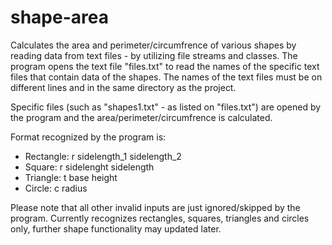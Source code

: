 # shape-area

Calculates the area and perimeter/circumfrence of various shapes by reading data from text files - by utilizing file streams and classes. The program opens the text file "files.txt" to read the names of the specific text files that contain data of the shapes. The names of the text files must be on different lines and in the same directory as the project.

Specific files (such as "shapes1.txt" - as listed on "files.txt") are opened by the program and the area/perimeter/circumfrence is calculated. 

Format recognized by the program is:

- Rectangle: r sidelength_1 sidelength_2
- Square: r sidelenght sidelength
- Triangle: t base height
- Circle: c radius

Please note that all other invalid inputs are just ignored/skipped by the program. Currently recognizes rectangles, squares, triangles and circles only, further shape functionality may updated later.




